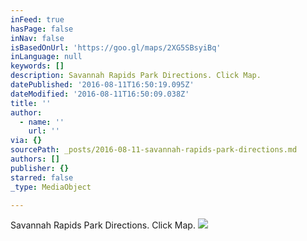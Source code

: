 ```yaml
---
inFeed: true
hasPage: false
inNav: false
isBasedOnUrl: 'https://goo.gl/maps/2XG5SBsyiBq'
inLanguage: null
keywords: []
description: Savannah Rapids Park Directions. Click Map.
datePublished: '2016-08-11T16:50:19.095Z'
dateModified: '2016-08-11T16:50:09.038Z'
title: ''
author:
  - name: ''
    url: ''
via: {}
sourcePath: _posts/2016-08-11-savannah-rapids-park-directions.md
authors: []
publisher: {}
starred: false
_type: MediaObject

---
```

Savannah Rapids Park Directions. Click Map.
![](https://the-grid-user-content.s3-us-west-2.amazonaws.com/5f0dfd3d-45d3-4cd3-8032-6db7791e977f.png)